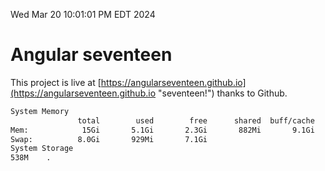 Wed Mar 20 10:01:01 PM EDT 2024

# Angular seventeen


This project is live at [https://angularseventeen.github.io](https://angularseventeen.github.io "seventeen!") thanks to Github.

```bash
System Memory
               total        used        free      shared  buff/cache   available
Mem:            15Gi       5.1Gi       2.3Gi       882Mi       9.1Gi        10Gi
Swap:          8.0Gi       929Mi       7.1Gi
System Storage
538M	.
```
```bash
